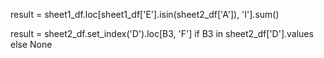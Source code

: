 result = sheet1_df.loc[sheet1_df['E'].isin(sheet2_df['A']), 'I'].sum()

result = sheet2_df.set_index('D').loc[B3, 'F'] if B3 in sheet2_df['D'].values else None